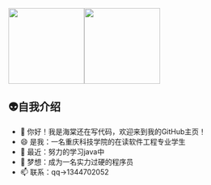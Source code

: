 <img align="" height="150px" src="https://github-readme-stats.vercel.app/api?username=haitangstillcoding&show_icons=true&count_private=true&bg_color=0,D36A53,834E86&text_color=FFFFFF&icon_color=FFFFFF&locale=cn" /><img align="" height="150px" src="https://github-readme-stats.vercel.app/api/top-langs/?username=haitangstillcoding&&bg_color=0,834E86,1E90FF&icon_color=FFFFFF&text_color=FFFFFF&locale=cn&layout=compact"/>
##  👽自我介绍
- 👋 你好！我是海棠还在写代码，欢迎来到我的GitHub主页！
- 😄 是我：一名重庆科技学院的在读软件工程专业学生
- 👀 最近：努力的学习java中
- 🥳 梦想：成为一名实力过硬的程序员
- 📫 联系：qq->1344702052
